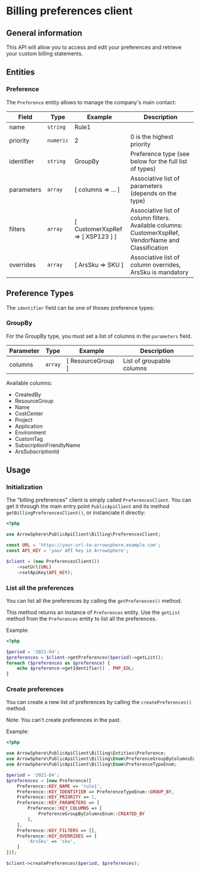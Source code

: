 # Billing preferences client

## General information

This API will allow you to access and edit your preferences and retrieve your custom billing statements.

## Entities

### Preference

The `Preference` entity allows to manage the company's main contact:

| Field      | Type      | Example                          | Description                                                                                          |
| ---------- | --------- | -------------------------------- | ---------------------------------------------------------------------------------------------------- |
| name       | `string`  | Rule1                            |                                                                                                      |
| priority   | `numeric` | 2                                | 0 is the highest priority                                                                            |
| identifier | `string`  | GroupBy                          | Preference type (see below for the full list of types)                                               |
| parameters | `array`   | [ columns => ... ]               | Associative list of parameters (depends on the type)                                                 |
| filters    | `array`   | [ CustomerXspRef => [ XSP123 ] ] | Associative list of column filters. Available columns: CustomerXspRef, VendorName and Classification |
| overrides  | `array`   | [ ArsSku => SKU ]                | Associative list of column overrides, ArsSku is mandatory                                            |

## Preference Types

The `identifier` field can be one of thoses preference types:

### GroupBy

For the GroupBy type, you must set a list of columns in the `parameters` field.

| Parameter | Type    | Example           | Description               |
| --------- | ------- | ----------------- | ------------------------- |
| columns   | `array` | [ ResourceGroup ] | List of groupable columns |

Available columns:

- CreatedBy
- ResourceGroup
- Name
- CostCenter
- Project
- Application
- Environment
- CustomTag
- SubscriptionFriendlyName
- ArsSubscriptionId

## Usage

### Initialization

The "billing preferences" client is simply called `PreferencesClient`.
You can get it through the main entry point `PublicApiClient` and its method `getBillingPreferencesClient()`, or instanciate it directly:

```php
<?php

use ArrowSphere\PublicApiClient\Billing\PreferencesClient;

const URL = 'https://your-url-to-arrowsphere.example.com';
const API_KEY = 'your API key in ArrowSphere';

$client = (new PreferencesClient())
    ->setUrl(URL)
    ->setApiKey(API_KEY);
```

### List all the preferences

You can list all the preferences by calling the `getPreferences()` method.

This method returns an instance of `Preferences` entity.
Use the `getList` method from the `Preferences` entity to list all the preferences.

Example:

```php
<?php

$period = '2021-04';
$preferences = $client->getPreferences($period)->getList();
foreach ($preferences as $preference) {
    echo $preference->getIdentifier() . PHP_EOL;
}
```

### Create preferences

You can create a new list of preferences by calling the `createPreferences()` method.

Note: You can't create preferences in the past.

Example:

```php
<?php

use ArrowSphere\PublicApiClient\Billing\Entities\Preference;
use ArrowSphere\PublicApiClient\Billing\Enum\PreferenceGroupByColumnsEnum;
use ArrowSphere\PublicApiClient\Billing\Enum\PreferenceTypeEnum;

$period = '2021-04';
$preferences = [new Preference([
    Preference::KEY_NAME => 'rule1',
    Preference::KEY_IDENTIFIER => PreferenceTypeEnum::GROUP_BY,
    Preference::KEY_PRIORITY => 1,
    Preference::KEY_PARAMETERS => [
        Preference::KEY_COLUMNS => [
            PreferenceGroupByColumnsEnum::CREATED_BY
        ],
    ],
    Preference::KEY_FILTERS => [],
    Preference::KEY_OVERRIDES => [
        'ArsSku' => 'sku',
    ]
])];

$client->createPreferences($period, $preferences);
```
